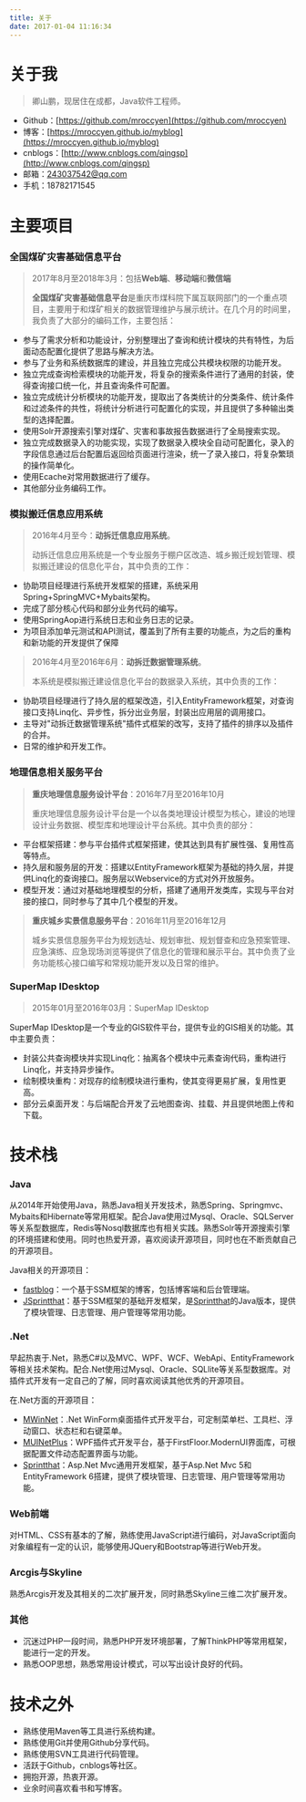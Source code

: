 ```yaml
---
title: 关于
date: 2017-01-04 11:16:34
---
```


# 关于我
>卿山鹏，现居住在成都，Java软件工程师。

- Github：[https://github.com/mroccyen](https://github.com/mroccyen)
- 博客：[https://mroccyen.github.io/myblog](https://mroccyen.github.io/myblog)
- cnblogs：[http://www.cnblogs.com/qingsp](http://www.cnblogs.com/qingsp)
- 邮箱：[243037542@qq.com](mailto:243037542@qq.com)
- 手机：18782171545

# 主要项目
### 全国煤矿灾害基础信息平台
>2017年8月至2018年3月：包括**Web端**、**移动端**和**微信端**
>
>**全国煤矿灾害基础信息平台**是重庆市煤科院下属互联网部门的一个重点项目，主要用于和煤矿相关的数据管理维护与展示统计。在几个月的时间里，我负责了大部分的编码工作，主要包括：

- 参与了需求分析和功能设计，分别整理出了查询和统计模块的共有特性，为后面动态配置化提供了思路与解决方法。
- 参与了业务和系统数据库的建设，并且独立完成公共模块权限的功能开发。
- 独立完成查询检索模块的功能开发，将复杂的搜索条件进行了通用的封装，使得查询接口统一化，并且查询条件可配置。
- 独立完成统计分析模块的功能开发，提取出了各类统计的分类条件、统计条件和过滤条件的共性，将统计分析进行可配置化的实现，并且提供了多种输出类型的选择配置。
- 使用Solr开源搜索引擎对煤矿、灾害和事故报告数据进行了全局搜索实现。
- 独立完成数据录入的功能实现，实现了数据录入模块全自动可配置化，录入的字段信息通过后台配置后返回给页面进行渲染，统一了录入接口，将复杂繁琐的操作简单化。
- 使用Ecache对常用数据进行了缓存。
- 其他部分业务编码工作。

### 模拟搬迁信息应用系统 
 
> 2016年4月至今：**动拆迁信息应用系统**。
> 
> 动拆迁信息应用系统是一个专业服务于棚户区改造、城乡搬迁规划管理、模拟搬迁建设的信息化平台，其中负责的工作：

- 协助项目经理进行系统开发框架的搭建，系统采用Spring+SpringMVC+Mybaits架构。
- 完成了部分核心代码和部分业务代码的编写。
- 使用SpringAop进行系统日志和业务日志的记录。
- 为项目添加单元测试和API测试，覆盖到了所有主要的功能点，为之后的重构和新功能的开发提供了保障

> 2016年4月至2016年6月：**动拆迁数据管理系统**。
> 
> 本系统是模拟搬迁建设信息化平台的数据录入系统，其中负责的工作：

- 协助项目经理进行了持久层的框架改造，引入EntityFramework框架，对查询接口支持Linq化、异步性，拆分出业务层，封装出应用层的调用接口。
- 主导对"动拆迁数据管理系统"插件式框架的改写，支持了插件的排序以及插件的合并。
- 日常的维护和开发工作。

### 地理信息相关服务平台
> **重庆地理信息服务设计平台**：2016年7月至2016年10月
> 
> 重庆地理信息服务设计平台是一个以各类地理设计模型为核心，建设的地理设计业务数据、模型库和地理设计平台系统。其中负责的部分：

- 平台框架搭建：参与平台插件式框架搭建，使其达到具有扩展性强、复用性高等特点。
- 持久层和服务层的开发：搭建以EntityFramework框架为基础的持久层，并提供Linq化的查询接口。服务层以Webservice的方式对外开放服务。
- 模型开发：通过对基础地理模型的分析，搭建了通用开发类库，实现与平台对接的接口，同时参与了其中几个模型的开发。


> **重庆城乡实景信息服务平台**：2016年11月至2016年12月
> 
> 城乡实景信息服务平台为规划选址、规划审批、规划督查和应急预案管理、应急演练、应急现场浏览等提供了信息化的管理和展示平台。其中负责了业务功能核心接口编写和常规功能开发以及日常的维护。


### SuperMap IDesktop
>2015年01月至2016年03月：SuperMap IDesktop
>
SuperMap IDesktop是一个专业的GIS软件平台，提供专业的GIS相关的功能。其中主要负责：

- 封装公共查询模块并实现Linq化：抽离各个模块中元素查询代码，重构进行Linq化，并支持异步操作。
- 绘制模块重构：对现存的绘制模块进行重构，使其变得更易扩展，复用性更高。
- 部分云桌面开发：与后端配合开发了云地图查询、挂载、并且提供地图上传和下载。

# 技术栈
### Java
从2014年开始使用Java，熟悉Java相关开发技术，熟悉Spring、Springmvc、Mybaits和Hibernate等常用框架。配合Java使用过Mysql、Oracle、SQLServer等关系型数据库，Redis等Nosql数据库也有相关实践。熟悉Solr等开源搜索引擎的环境搭建和使用。同时也热爱开源，喜欢阅读开源项目，同时也在不断贡献自己的开源项目。

Java相关的开源项目：

- [fastblog](https://github.com/MrocCyen/fastblog)：一个基于SSM框架的博客，包括博客端和后台管理端。
- [JSprintthat]()：基于SSM框架的基础开发框架，是[Sprintthat](https://github.com/MrocCyen/Sprintthat)的Java版本，提供了模块管理、日志管理、用户管理等常用功能。

### .Net
早起热衷于.Net，熟悉C#以及MVC、WPF、WCF、WebApi、EntityFramework等相关技术架构。配合.Net使用过Mysql、Oracle、SQLlite等关系型数据库。对插件式开发有一定自己的了解，同时喜欢阅读其他优秀的开源项目。

在.Net方面的开源项目：

- [MWinNet](https://github.com/MrocCyen/MWinNet)：.Net WinForm桌面插件式开发平台，可定制菜单栏、工具栏、浮动窗口、状态栏和右键菜单。
- [MUINetPlus](https://github.com/MrocCyen/MUINetPlus)：WPF插件式开发平台，基于FirstFloor.ModernUI界面库，可根据配置文件动态配置界面与功能。
- [Sprintthat](https://github.com/MrocCyen/Sprintthat)：Asp.Net Mvc通用开发框架，基于Asp.Net Mvc 5和EntityFramework 6搭建，提供了模块管理、日志管理、用户管理等常用功能。

### Web前端
对HTML、CSS有基本的了解，熟练使用JavaScript进行编码，对JavaScript面向对象编程有一定的认识，能够使用JQuery和Bootstrap等进行Web开发。

### Arcgis与Skyline
熟悉Arcgis开发及其相关的二次扩展开发，同时熟悉Skyline三维二次扩展开发。

### 其他
- 沉迷过PHP一段时间，熟悉PHP开发环境部署，了解ThinkPHP等常用框架，能进行一定的开发。
- 熟悉OOP思想，熟悉常用设计模式，可以写出设计良好的代码。

# 技术之外
- 熟练使用Maven等工具进行系统构建。
- 熟练使用Git并使用Github分享代码。
- 熟练使用SVN工具进行代码管理。
- 活跃于Github，cnblogs等社区。
- 拥抱开源，热衷开源。
- 业余时间喜欢看书和写博客。





